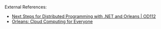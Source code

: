 External References:

* [Next Steps for Distributed Programming with .NET and Orleans | OD112](https://youtu.be/-4BelRbFOVo)
* [Orleans: Cloud Computing for Everyone](https://www.researchgate.net/publication/233416056_Orleans_Cloud_Computing_for_Everyone)

